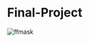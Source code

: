 # Final-Project
![ffmask](https://user-images.githubusercontent.com/70251010/95513822-f412b100-0988-11eb-9835-ef2b6c51dec9.jpg)
